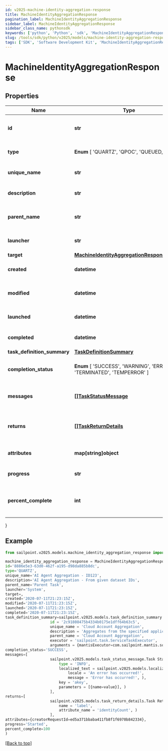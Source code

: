 ```yaml
---
id: v2025-machine-identity-aggregation-response
title: MachineIdentityAggregationResponse
pagination_label: MachineIdentityAggregationResponse
sidebar_label: MachineIdentityAggregationResponse
sidebar_class_name: pythonsdk
keywords: ['python', 'Python', 'sdk', 'MachineIdentityAggregationResponse', 'V2025MachineIdentityAggregationResponse'] 
slug: /tools/sdk/python/v2025/models/machine-identity-aggregation-response
tags: ['SDK', 'Software Development Kit', 'MachineIdentityAggregationResponse', 'V2025MachineIdentityAggregationResponse']
---
```


# MachineIdentityAggregationResponse


## Properties

Name | Type | Description | Notes
------------ | ------------- | ------------- | -------------
**id** | **str** | System-generated unique ID of the Object | [optional] 
**type** |  **Enum** [  'QUARTZ',    'QPOC',    'QUEUED_TASK' ] | Type of task for aggregation | [optional] 
**unique_name** | **str** | Name of the task for aggregation | [optional] 
**description** | **str** | Description of the aggregation | [optional] 
**parent_name** | **str** | Name of the parent of the task for aggregation | [optional] 
**launcher** | **str** | Service to execute the aggregation | [optional] 
**target** | [**MachineIdentityAggregationResponseTarget**](machine-identity-aggregation-response-target) |  | [optional] 
**created** | **datetime** | Creation date of the aggregation | [optional] 
**modified** | **datetime** | Last modification date of the aggregation | [optional] 
**launched** | **datetime** | Launch date of the aggregation | [optional] 
**completed** | **datetime** | Completion date of the aggregation | [optional] 
**task_definition_summary** | [**TaskDefinitionSummary**](task-definition-summary) |  | [optional] 
**completion_status** |  **Enum** [  'SUCCESS',    'WARNING',    'ERROR',    'TERMINATED',    'TEMPERROR' ] | Completion status of the aggregation | [optional] 
**messages** | [**[]TaskStatusMessage**](task-status-message) | Messages associated with the aggregation | [optional] 
**returns** | [**[]TaskReturnDetails**](task-return-details) | Return values associated with the aggregation | [optional] 
**attributes** | **map[string]object** | Attributes of the aggregation | [optional] 
**progress** | **str** | Current progress of aggregation | [optional] 
**percent_complete** | **int** | Current percentage completion of aggregation | [optional] 
}

## Example

```python
from sailpoint.v2025.models.machine_identity_aggregation_response import MachineIdentityAggregationResponse

machine_identity_aggregation_response = MachineIdentityAggregationResponse(
id='8886e5e3-63d0-462f-a195-d98da885b8dc',
type='QUARTZ',
unique_name='AI Agent Aggregation - ID123',
description='AI Agent Aggregation - From given dataset IDs',
parent_name='Parent Task',
launcher='System',
target=,
created='2020-07-11T21:23:15Z',
modified='2020-07-11T21:23:15Z',
launched='2020-07-11T21:23:15Z',
completed='2020-07-11T21:23:15Z',
task_definition_summary=sailpoint.v2025.models.task_definition_summary.Task Definition Summary(
                    id = '2c91808475b4334b0175e1dff64b63c5', 
                    unique_name = 'Cloud Account Aggregation', 
                    description = 'Aggregates from the specified application.', 
                    parent_name = 'Cloud Account Aggregation', 
                    executor = 'sailpoint.task.ServiceTaskExecutor', 
                    arguments = {mantisExecutor=com.sailpoint.mantis.sources.task.AccountAggregationTask, eventClassesCsv=sailpoint.thunderbolt.events.AggregationEvents, serviceClass=sailpoint.thunderbolt.service.AggregationService, serviceMethod=accountAggregationTask}, ),
completion_status='SUCCESS',
messages=[
                    sailpoint.v2025.models.task_status_message.Task Status Message(
                        type = 'INFO', 
                        localized_text = sailpoint.v2025.models.localized_message.Localized Message(
                            locale = 'An error has occurred!', 
                            message = 'Error has occurred!', ), 
                        key = 'akey', 
                        parameters = [{name=value}], )
                    ],
returns=[
                    sailpoint.v2025.models.task_return_details.Task Return Details(
                        name = 'label', 
                        attribute_name = 'identityCount', )
                    ],
attributes={creatorRequestId=ed5a371bbaba411fb8f1f6970b842334},
progress='Started',
percent_complete=100
)

```
[[Back to top]](#) 

